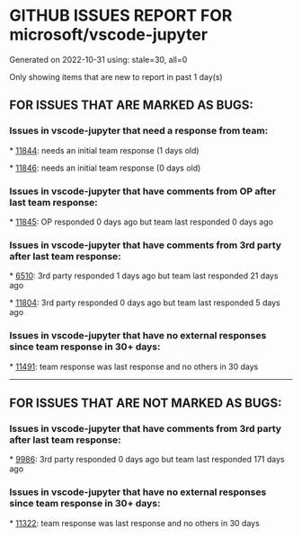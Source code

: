 
# GITHUB ISSUES REPORT FOR microsoft/vscode-jupyter


Generated on 2022-10-31 using: stale=30, all=0


Only showing items that are new to report in past 1 day(s)


## FOR ISSUES THAT ARE MARKED AS BUGS:


### Issues in vscode-jupyter that need a response from team:


\* [11844](https://github.com/microsoft/vscode-jupyter/issues/11844 "Cannot see python kernels, only the julia one"): needs an initial team response (1 days old)

\* [11846](https://github.com/microsoft/vscode-jupyter/issues/11846 "mouse scroll stops when cursor in polars output"): needs an initial team response (0 days old)

### Issues in vscode-jupyter that have comments from OP after last team response:


\* [11845](https://github.com/microsoft/vscode-jupyter/issues/11845 "Impossible to use ipykernel package with VSCode Jupyter Extension"): OP responded 0 days ago but team last responded 0 days ago

### Issues in vscode-jupyter that have comments from 3rd party after last team response:


\* [6510](https://github.com/microsoft/vscode-jupyter/issues/6510 "Jupyter extension creates countless empty ipynb (also creates &quot;checkpoint&quot; files after saving)"): 3rd party responded 1 days ago but team last responded 21 days ago

\* [11804](https://github.com/microsoft/vscode-jupyter/issues/11804 "Python extension fails to get actiavted conda envionment variables"): 3rd party responded 0 days ago but team last responded 5 days ago

### Issues in vscode-jupyter that have no external responses since team response in 30+ days:


\* [11491](https://github.com/microsoft/vscode-jupyter/issues/11491 "Frequent Session Disposal when connected with Remote Jupyter "): team response was last response and no others in 30 days

---

## FOR ISSUES THAT ARE NOT MARKED AS BUGS:


### Issues in vscode-jupyter that have comments from 3rd party after last team response:


\* [9986](https://github.com/microsoft/vscode-jupyter/issues/9986 "Enhance the data viewer for Pandas dataframes in VSCode"): 3rd party responded 0 days ago but team last responded 171 days ago

### Issues in vscode-jupyter that have no external responses since team response in 30+ days:


\* [11322](https://github.com/microsoft/vscode-jupyter/issues/11322 "All Interactive Window tests failing"): team response was last response and no others in 30 days
